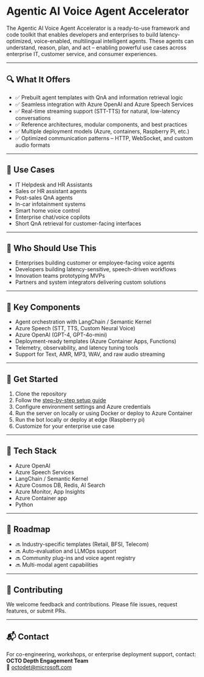 # Agentic AI Voice Agent Accelerator

The Agentic AI Voice Agent Accelerator is a ready-to-use framework and code toolkit that enables developers and enterprises to build latency-optimized, voice-enabled, multilingual intelligent agents. These agents can understand, reason, plan, and act – enabling powerful use cases across enterprise IT, customer service, and consumer experiences.

---

## 🔍 What It Offers

- ✅ Prebuilt agent templates with QnA and information retrieval logic  
- ✅ Seamless integration with Azure OpenAI and Azure Speech Services  
- ✅ Real-time streaming support (STT-TTS) for natural, low-latency conversations  
- ✅ Reference architectures, modular components, and best practices  
- ✅ Multiple deployment models (Azure, containers, Raspberry Pi, etc.)  
- ✅ Optimized communication patterns – HTTP, WebSocket, and custom audio formats  

---

## 🎯 Use Cases

- IT Helpdesk and HR Assistants  
- Sales or HR assistant agents
- Post-sales QnA agents  
- In-car infotainment systems  
- Smart home voice control  
- Enterprise chat/voice copilots  
- Short QnA retrieval for customer-facing interfaces

---

## 👥 Who Should Use This

- Enterprises building customer or employee-facing voice agents  
- Developers building latency-sensitive, speech-driven workflows  
- Innovation teams prototyping MVPs  
- Partners and system integrators delivering custom solutions

---

## 🧩 Key Components

- Agent orchestration with LangChain / Semantic Kernel  
- Azure Speech (STT, TTS, Custom Neural Voice)  
- Azure OpenAI (GPT-4, GPT-4o-mini)  
- Deployment-ready templates (Azure Container Apps, Functions)  
- Telemetry, observability, and latency tuning tools  
- Support for Text, AMR, MP3, WAV, and raw audio streaming  

---

## 🚀 Get Started

1. Clone the repository  
2. Follow the [step-by-step setup guide](set_up_guide.md)
3. Configure environment settings and Azure credentials  
4. Run the server on locally or using Docker or deploy to Azure Container 
5. Run the bot locally or deploy at edge (Raspberry pi)
6. Customize for your enterprise use case

---

## 🔧 Tech Stack

- Azure OpenAI  
- Azure Speech Services  
- LangChain / Semantic Kernel  
- Azure Cosmos DB, Redis, AI Search  
- Azure Monitor, App Insights  
- Azure Container app
- Python 

---

## 🔭 Roadmap

- 🔜 Industry-specific templates (Retail, BFSI, Telecom)  
- 🔜 Auto-evaluation and LLMOps support  
- 🔜 Community plug-ins and voice agent registry  
- 🔜 Multi-modal agent capabilities

---

## 🤝 Contributing

We welcome feedback and contributions. Please file issues, request features, or submit PRs.

---

## 📬 Contact

For co-engineering, workshops, or enterprise deployment support, contact:
**OCTO Depth Engagement Team**  
📧 [octodet@microsoft.com](mailto:octodet@microsoft.com)

